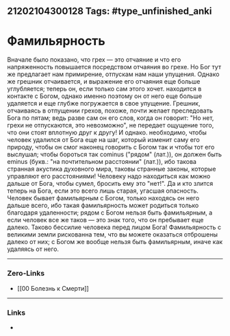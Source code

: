 21202104300128
Tags: #type_unfinished_anki
---
# Фамильярность

Вначале было показано, что грех — это отчаяние и что его напряженность повышается посредством отчаяния во грехе. Но Бог тут же предлагает нам примирение, отпускам нам наши упущения. Однако же грешник отчаивается, и выражение его отчаяния еще больше углубляется; теперь он, если только сам этого хочет. находится в контакте с Богом, однако именно поэтому он от него еще больше удаляется и еще глубже погружается в свое упущение. Грешник, отчаиваясь в отпущении грехов, похоже, почти желает преследовать Бога по пятам; ведь разве сам он его слов, когда он говорит: "Но нет, грехи не отпускаются, это невозможно", не передает ощущение того, что они стоят вплотную друг к другу! И однако. необходимо, чтобы человек удалился от Бога еще на шаг, который изменит саму его природу, чтобы он смог наконец говорить с Богом так и чтобы тот его выслушал; чтобы бороться так cominus ("рядом" (лат.)), он должен быть eminus (букв.: "на почтительном расстоянии" (лат.)), ибо такова странная акустика духовного мира, таковы странные законы, которые управляют его расстояниями! Человеку надо находиться как можно дальше от Бога, чтобы сумел, бросить ему это "нет!". Да и кто злится теперь на Бога, если это всего лишь старая, угасшая опасность. Человек бывает фамильярным с Богом, только находясь он него дальше всего, ибо такая фамильярность может родиться только благодаря удаленности; рядом с Богом нельзя быть фамильярным, а если человек все же таков — это знак того, что он пребывает еще далеко. Таково бессилие человека перед лицом Бога! Фамильярность с великими земли рискованна тем, что вы можете оказаться отброшены далеко от них; с Богом же вообще нельзя быть фамильярным, иначе как удаляясь от него.

---
### Zero-Links
- [[00 Болезнь к Смерти]]
---
### Links
-